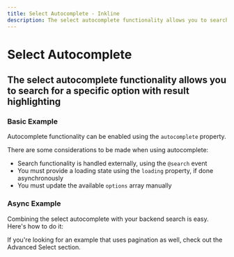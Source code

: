 ```yaml
---
title: Select Autocomplete - Inkline
description: The select autocomplete functionality allows you to search for a specific option with result highlighting. 
---
```


<script setup>

import {
    ISelectAutocompleteExample,
    ISelectAutocompleteAsyncExample
} from '@inkline/inkline/components/ISelect/examples/index.mjs';
import { default as ISelectAutocompleteExampleHTML } from '@inkline/inkline/components/ISelect/examples/autocomplete.html?raw';
import { default as ISelectAutocompleteExampleJS } from '@inkline/inkline/components/ISelect/examples/autocomplete.mjs?raw';
import { default as ISelectAutocompleteAsyncExampleHTML } from '@inkline/inkline/components/ISelect/examples/autocomplete-async.html?raw';
import { default as ISelectAutocompleteAsyncExampleJS } from '@inkline/inkline/components/ISelect/examples/autocomplete-async.mjs?raw';
</script>


# Select Autocomplete
## The select autocomplete functionality allows you to search for a specific option with result highlighting

### Basic Example
Autocomplete functionality can be enabled using the `autocomplete` property. 

There are some considerations to be made when using autocomplete:
- Search functionality is handled externally, using the `@search` event
- You must provide a loading state using the `loading` property, if done asynchronously
- You must update the available `options` array manually

<example :component="ISelectAutocompleteExample" :html="ISelectAutocompleteExampleHTML" :js="ISelectAutocompleteExampleJS"></example>

### Async Example
Combining the select autocomplete with your backend search is easy. Here's how to do it: 

<example :component="ISelectAutocompleteAsyncExample" :html="ISelectAutocompleteAsyncExampleHTML" :js="ISelectAutocompleteAsyncExampleJS"></example>

If you're looking for an example that uses pagination as well, check out the <router-link :to="{ name: 'docs-forms-select-advanced' }">Advanced Select</router-link> section.



